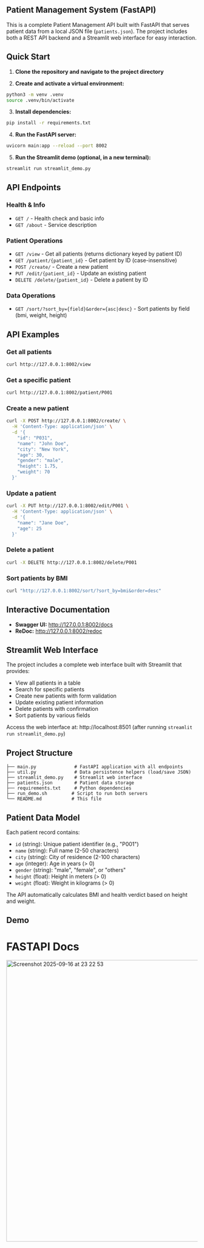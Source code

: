 ## Patient Management System (FastAPI)

This is a complete Patient Management API built with FastAPI that serves
patient data from a local JSON file (`patients.json`). The project includes
both a REST API backend and a Streamlit web interface for easy interaction.

## Quick Start

1. **Clone the repository and navigate to the project directory**

2. **Create and activate a virtual environment:**

```bash
python3 -m venv .venv
source .venv/bin/activate
```

3. **Install dependencies:**

```bash
pip install -r requirements.txt
```

4. **Run the FastAPI server:**

```bash
uvicorn main:app --reload --port 8002
```

5. **Run the Streamlit demo (optional, in a new terminal):**

```bash
streamlit run streamlit_demo.py
```

## API Endpoints

### Health & Info
- `GET /` - Health check and basic info
- `GET /about` - Service description

### Patient Operations
- `GET /view` - Get all patients (returns dictionary keyed by patient ID)
- `GET /patient/{patient_id}` - Get patient by ID (case-insensitive)
- `POST /create/` - Create a new patient
- `PUT /edit/{patient_id}` - Update an existing patient
- `DELETE /delete/{patient_id}` - Delete a patient by ID

### Data Operations
- `GET /sort/?sort_by={field}&order={asc|desc}` - Sort patients by field (bmi, weight, height)

## API Examples

### Get all patients
```bash
curl http://127.0.0.1:8002/view
```

### Get a specific patient
```bash
curl http://127.0.0.1:8002/patient/P001
```

### Create a new patient
```bash
curl -X POST http://127.0.0.1:8002/create/ \
  -H 'Content-Type: application/json' \
  -d '{
    "id": "P031",
    "name": "John Doe",
    "city": "New York",
    "age": 30,
    "gender": "male",
    "height": 1.75,
    "weight": 70
  }'
```

### Update a patient
```bash
curl -X PUT http://127.0.0.1:8002/edit/P001 \
  -H 'Content-Type: application/json' \
  -d '{
    "name": "Jane Doe",
    "age": 25
  }'
```

### Delete a patient
```bash
curl -X DELETE http://127.0.0.1:8002/delete/P001
```

### Sort patients by BMI
```bash
curl "http://127.0.0.1:8002/sort/?sort_by=bmi&order=desc"
```

## Interactive Documentation

- **Swagger UI:** http://127.0.0.1:8002/docs
- **ReDoc:** http://127.0.0.1:8002/redoc

## Streamlit Web Interface

The project includes a complete web interface built with Streamlit that provides:

- View all patients in a table
- Search for specific patients
- Create new patients with form validation
- Update existing patient information
- Delete patients with confirmation
- Sort patients by various fields

Access the web interface at: http://localhost:8501 (after running `streamlit run streamlit_demo.py`)

## Project Structure

```
├── main.py              # FastAPI application with all endpoints
├── util.py              # Data persistence helpers (load/save JSON)
├── streamlit_demo.py    # Streamlit web interface
├── patients.json        # Patient data storage
├── requirements.txt     # Python dependencies
├── run_demo.sh         # Script to run both servers
└── README.md           # This file
```

## Patient Data Model

Each patient record contains:

- `id` (string): Unique patient identifier (e.g., "P001")
- `name` (string): Full name (2-50 characters)
- `city` (string): City of residence (2-100 characters)
- `age` (integer): Age in years (> 0)
- `gender` (string): "male", "female", or "others"
- `height` (float): Height in meters (> 0)
- `weight` (float): Weight in kilograms (> 0)

The API automatically calculates BMI and health verdict based on height and weight.

## Demo


# FASTAPI Docs
<img width="1420" height="739" alt="Screenshot 2025-09-16 at 23 22 53" src="https://github.com/user-attachments/assets/eee94a80-15b2-4768-ae73-bfc8a940ac6e" />


